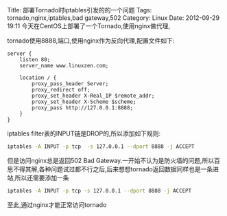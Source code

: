 Title: 部署Tornado时iptables引发的的一个问题
Tags: tornado,nginx,iptables,bad gateway,502
Category: Linux
Date: 2012-09-29 19:11
今天在CentOS上部署了一个Tornado,使用nginx做代理,

tornado使用8888,端口,使用nginx作为反向代理,配置文件如下:
```nginx
server {
    listen 80;
    server_name www.linuxzen.com;

    location / {
        proxy_pass_header Server;
        proxy_redirect off;
        proxy_set_header X-Real_IP $remote_addr;
        proxy_set_header X-Scheme $scheme;
        proxy_pass http://127.0.0.1:8888;
    }
}
```
iptables filter表的INPUT链是DROP的,所以添加如下规则:
```bash
iptables -A INPUT -p tcp  -s 127.0.0.1 --dport 8888 -j ACCEPT
```
但是访问nginx总是返回502 Bad Gateway.一开始不认为是防火墙的问题,所以百思不得其解,各种问题试过都不行之后,后来想想tornado返回数据同样也是一条进站,所以还需要添加一条
```bash
iptables -A INPUT -p tcp -s 127.0.0.1 --dport 8888 -j ACCEPT
```
至此,通过nginx才能正常访问tornado
